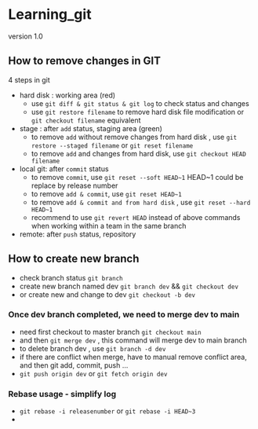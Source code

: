 # Learning_git
version 1.0
## How to remove changes in GIT
4 steps in git
- hard disk : working area (red)
  - use `git diff & git status & git log` to check status and changes
  - use `git restore filename` to remove hard disk file modification or `git checkout filename` equivalent 
- stage : after `add` status, staging area (green)
  - to remove `add` without remove changes from hard disk , use `git restore --staged filename`  or `git reset filename` 
  - to remove `add` and changes from hard disk, use `git checkout HEAD filename` 
- local git: after `commit` status
  - to remove `commit`, use `git reset --soft HEAD~1` HEAD~1 could be replace by release number
  - to remove `add & commit`, use `git reset HEAD~1`  
  - to remove `add & commit and from hard disk` , use `git reset --hard HEAD~1` 
  - recommend to use `git revert HEAD` instead of above commands when working within a team in the same branch 
- remote: after `push` status, repository 
## How to create new branch
- check branch status `git branch`
- create new branch named dev `git branch dev` && `git checkout dev` 
- or create new and change to dev `git checkout -b dev`
### Once dev branch completed, we need to merge dev to main
- need first checkout to master branch `git checkout main`
- and then `git merge dev` , this command will merge dev to main branch 
- to delete branch dev , use `git branch -d dev ` 
- if there are conflict when merge, have to manual remove conflict area, and then git add, commit, push ... 
- `git push origin dev` or `git fetch origin dev`
### Rebase usage - simplify log
- `git rebase -i releasenumber`  or `git rebase -i HEAD~3`
- 
